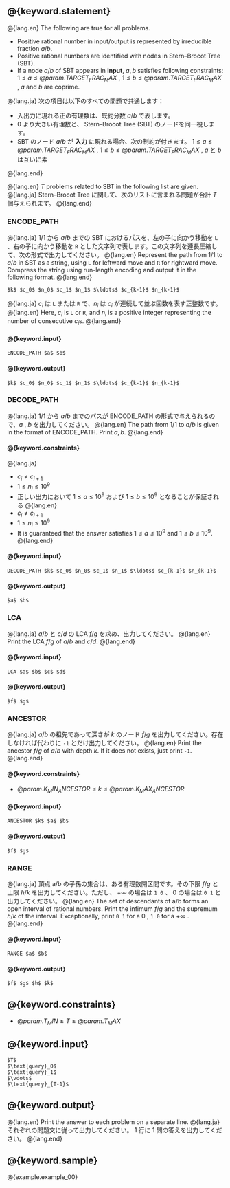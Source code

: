 ## @{keyword.statement}

@{lang.en}
The following are true for all problems.

- Positive rational number in input/output is represented by irreducible fraction $a/b$.
- Positive rational numbers are identified with nodes in Stern–Brocot Tree (SBT). 
- If a node $a/b$ of SBT appears in **input**, $a, b$ satisfies following constraints: $1\leq a \leq @{param.TARGET_FRAC_MAX}$ , $1\leq b \leq @{param.TARGET_FRAC_MAX}$ , $a$ and $b$ are coprime.

@{lang.ja}
次の項目は以下のすべての問題で共通します：

- 入出力に現れる正の有理数は、既約分数 $a/b$ で表します。
- $0$ より大きい有理数と、 Stern–Brocot Tree (SBT) のノードを同一視します。
- SBT のノード $a/b$ が **入力** に現れる場合、次の制約が付きます。 $1\leq a \leq @{param.TARGET_FRAC_MAX}$ , $1\leq b \leq @{param.TARGET_FRAC_MAX}$ , $a$ と $b$ は互いに素

@{lang.end}

@{lang.en}
$T$ problems related to SBT in the following list are given. 
@{lang.ja}
Stern–Brocot Tree に関して、次のリストに含まれる問題が合計 $T$ 個与えられます。
@{lang.end}

### ENCODE_PATH

@{lang.ja}
$1/1$ から $a/b$ までの SBT におけるパスを、左の子に向かう移動を `L` 、右の子に向かう移動を `R` とした文字列で表します。この文字列を連長圧縮して、次の形式で出力してください。
@{lang.en}
Represent the path from $1/1$ to $a/b$ in SBT as a string, using `L` for leftward move and `R` for rightward move. 
Compress the string using run-length encoding and output it in the following format.
@{lang.end}

```
$k$ $c_0$ $n_0$ $c_1$ $n_1$ $\ldots$ $c_{k-1}$ $n_{k-1}$
```

@{lang.ja}
$c_i$ は `L` または `R` で、$n_i$ は $c_i$ が連続して並ぶ回数を表す正整数です。
@{lang.en}
Here, $c_i$ is `L` or `R`, and $n_i$ is a positive integer representing the number of consecutive $c_i$s. 
@{lang.end}

#### @{keyword.input}

```
ENCODE_PATH $a$ $b$
```

#### @{keyword.output}

```
$k$ $c_0$ $n_0$ $c_1$ $n_1$ $\ldots$ $c_{k-1}$ $n_{k-1}$
``` 

### DECODE_PATH

@{lang.ja}
$1/1$ から $a/b$ までのパスが ENCODE_PATH の形式で与えられるので、$a$ , $b$ を出力してください。 
@{lang.en}
The path from $1/1$ to $a/b$ is given in the format of ENCODE_PATH. 
Print $a, b$. 
@{lang.end}

#### @{keyword.constraints}

@{lang.ja}
- $c_i\neq c_{i+1}$
- $1\leq n_i\leq 10^9$
- 正しい出力において $1\leq a\leq 10^9$ および $1\leq b\leq 10^9$ となることが保証される
@{lang.en}
- $c_i\neq c_{i+1}$
- $1\leq n_i\leq 10^9$
- It is guaranteed that the answer satisfies $1\leq a\leq 10^9$ and $1\leq b\leq 10^9$.
@{lang.end}

#### @{keyword.input}

```
DECODE_PATH $k$ $c_0$ $n_0$ $c_1$ $n_1$ $\ldots$ $c_{k-1}$ $n_{k-1}$
```

#### @{keyword.output}

```
$a$ $b$
``` 

### LCA
@{lang.ja}
$a/b$ と $c/d$ の LCA $f/g$ を求め、出力してください。
@{lang.en}
Print the LCA $f/g$ of $a/b$ and $c/d$.
@{lang.end}

#### @{keyword.input}

```
LCA $a$ $b$ $c$ $d$
```

#### @{keyword.output}

```
$f$ $g$
``` 

### ANCESTOR

@{lang.ja}
$a/b$ の祖先であって深さが $k$ のノード $f/g$ を出力してください。存在しなければ代わりに `-1` とだけ出力してください。
@{lang.en}
Print the ancestor $f/g$ of $a/b$ with depth $k$. If it does not exists, just print `-1`.
@{lang.end}

#### @{keyword.constraints}

- $@{param.K_MIN_ANCESTOR} \leq k\leq @{param.K_MAX_ANCESTOR}$

#### @{keyword.input}

```
ANCESTOR $k$ $a$ $b$
```

#### @{keyword.output}

```
$f$ $g$
```

### RANGE

@{lang.ja}
頂点 a/b の子孫の集合は、ある有理数開区間です。その下限 $f/g$ と上限 $h/k$ を出力してください。ただし、 $+\infty$ の場合は `1 0` 、 $0$ の場合は `0 1` と出力してください。
@{lang.en}
The set of descendants of a/b forms an open interval of rational numbers. 
Print the infimum $f/g$ and the supremum $h/k$ of the interval. 
Exceptionally, print `0 1` for a $0$ , `1 0` for a $+\infty$ .
@{lang.end}

#### @{keyword.input}

```
RANGE $a$ $b$
```

#### @{keyword.output}

```
$f$ $g$ $h$ $k$
```


## @{keyword.constraints}

- $@{param.T_MIN} \leq T \leq @{param.T_MAX}$

## @{keyword.input}

```
$T$
$\text{query}_0$
$\text{query}_1$
$\vdots$
$\text{query}_{T-1}$
```

## @{keyword.output}

@{lang.en}
Print the answer to each problem on a separate line.
@{lang.ja}
それぞれの問題文に従って出力してください。 $1$ 行に $1$ 問の答えを出力してください。
@{lang.end}

## @{keyword.sample}

@{example.example_00}
